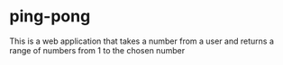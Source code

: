 # ping-pong
This is a web application that takes a number from a user and returns a range of numbers from 1 to the chosen number 
